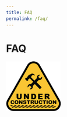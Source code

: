```yaml
---
title: FAQ
permalink: /faq/
---
```


# FAQ
<img src="../assets/images/under-construction.png" alt="Under construction" width="150">
